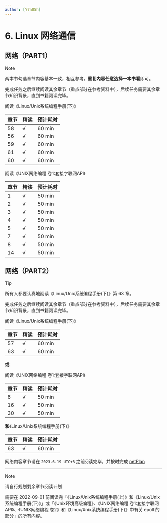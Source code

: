 ```yaml
---
author: [Y7n05h]
---
```


# 6. Linux 网络通信

## 网络（PART1）

> [!NOTE]
>
> 两本书勾选章节内容基本一致，相互参考，**重复内容任意选择一本书看**即可。
>
> 完成任务之后继续阅读其余章节（重点部分在参考资料中），后续任务需要其余章节知识背景，直到书籍阅读完毕。

阅读《Linux/Unix系统编程手册(下)》

| 章节 | 精读 | 预计耗时 |
| ---- | ---- | -------- |
| 58   | √    | 60 min   |
| 56   | √    | 60 min   |
| 59   | √    | 60 min   |
| 61   | √    | 60 min   |
| 60   | √    | 60 min   |

阅读《UNIX网络编程 卷1:套接字联网API》

| 章节 | 精读 | 预计耗时 |
| ---- | ---- | -------- |
| 1    | √    | 50 min   |
| 2    | √    | 50 min   |
| 3    | √    | 50 min   |
| 4    | √    | 50 min   |
| 5    | √    | 50 min   |
| 7    | √    | 50 min   |
| 8    | √    | 50 min   |
| 14   | √    | 50 min   |

## 网络（PART2）

> [!TIP]
>
> 所有人都要认真地阅读《Linux/Unix系统编程手册(下)》第 63 章。
>
> 完成任务之后继续阅读其余章节（重点部分在参考资料中），后续任务需要其余章节知识背景，直到书籍阅读完毕。

阅读《Linux/Unix系统编程手册(下)》

| 章节 | 精读 | 预计耗时 |
| ---- | ---- | -------- |
| 57   | √    | 60 min   |
| 63   | √    | 60 min   |

**或**

阅读《UNIX网络编程 卷1:套接字联网API》

| 章节 | 精读 | 预计耗时 |
| ---- | ---- | -------- |
| 6    | √    | 50 min   |
| 16   | √    | 50 min   |
| 30   | √    | 50 min   |

**和**《Linux/Unix系统编程手册(下)》

| 章节 | 精读 | 预计耗时 |
| ---- | ---- | -------- |
| 63   | √    | 60 min   |

网络内容章节请在 `2023.6.19 UTC+8` 之前阅读完毕，并按时完成 [netPlan](../project/plan-net.md)

---

> [!NOTE]
>
> 请自行规划剩余章节阅读计划
>
> 需要在 2022-09-01 前阅读完「《Linux/Unix系统编程手册(上)》和《Linux/Unix系统编程手册(下)》」或「《Unix环境高级编程》、《UNIX网络编程 卷1:套接字联网API》、《UNIX网络编程 卷2》和《Linux/Unix系统编程手册(下)》中有关 epoll 的部分」的所有内容。
